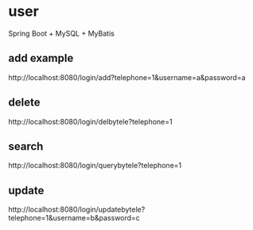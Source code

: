 # user
Spring Boot + MySQL + MyBatis

## add example
http://localhost:8080/login/add?telephone=1&username=a&password=a

## delete
http://localhost:8080/login/delbytele?telephone=1

## search
http://localhost:8080/login/querybytele?telephone=1

## update
http://localhost:8080/login/updatebytele?telephone=1&username=b&password=c
